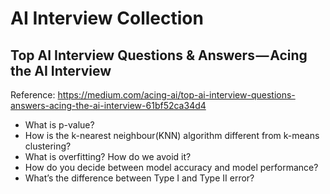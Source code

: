 # AI Interview Collection

## Top AI Interview Questions & Answers — Acing the AI Interview

Reference: https://medium.com/acing-ai/top-ai-interview-questions-answers-acing-the-ai-interview-61bf52ca34d4

- What is p-value?
- How is the k-nearest neighbour(KNN) algorithm different from k-means clustering?
- What is overfitting? How do we avoid it?
- How do you decide between model accuracy and model performance?
- What’s the difference between Type I and Type II error?
